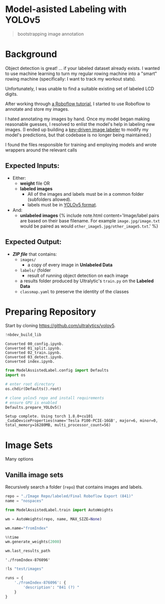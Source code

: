 # Model-asisted Labeling with YOLOv5
> bootstrapping image annotation


# Background
Object detection is great! ... if your labeled dataset already exists. I wanted to use machine learning to turn my regular rowing machine into a "smart" rowing machine (specifically: I want to track my workout stats).

Unfortunately, I was unable to find a suitable existing set of labeled LCD digits.

After working through [a Roboflow tutorial]( https://models.roboflow.com/object-detection/yolov5), I started to use Roboflow to annotate and store my images. 

I hated annotating my images by hand. Once my model began making reasonable guesses, I resolved to enlist the model's help in labeling new images. (I ended up building a [key-driven image labeler](https://github.com/PhilBrockman/autobbox) to modify my model's predictions, but that codebase is no longer being maintained.)

I found the files responsible for training and employing models and wrote wrappers around the relevant calls

## Expected Inputs:
* Either:
  - **weight** file OR
  - **labeled images**
      + All of the images and labels must be in a common folder (subfolders allowed).
      + labels must be in [YOLOv5 format](https://github.com/AlexeyAB/Yolo_mark/issues/60).
* And:
  - **unlabeled images**
{% include note.html content='Image/label pairs are based on their base filename. For example `image.jpg/image.txt` would be paired as would `other_image5.jpg/other_image5.txt`.' %}

## Expected Output:

* ***ZIP file*** that contains: 
    - `images/`
      + a copy of every image in **Unlabeled Data**
    - `labels/` (folder
      + result of running object detection on each image
    - a results folder produced by Ultralytic's `train.py` on the **Labeled Data**
    - `classmap.yaml` to preserve the identity of the classes


# Preparing Repository

Start by cloning https://github.com/ultralytics/yolov5.

```python
!nbdev_build_lib
```

    Converted 00_config.ipynb.
    Converted 01_split.ipynb.
    Converted 02_train.ipynb.
    Converted 03_detect.ipynb.
    Converted index.ipynb.


```python
from ModelAssistedLabel.config import Defaults
import os

# enter root directory
os.chdir(Defaults().root)

# clone yolov5 repo and install requirements
# ensure GPU is enabled
Defaults.prepare_YOLOv5()
```

    Setup complete. Using torch 1.8.0+cu101 _CudaDeviceProperties(name='Tesla P100-PCIE-16GB', major=6, minor=0, total_memory=16280MB, multi_processor_count=56)


# Image Sets

Many options

## Vanilla image sets

Recursively search a folder (`repo`) that contains images and labels.

```python
repo = "./Image Repo/labeled/Final Roboflow Export (841)"
name = "nospaces"
```

```python
from ModelAssistedLabel.train import AutoWeights
```

```python
wm = AutoWeights(repo, name, MAX_SIZE=None)
```

```python
wm.name="fromIndex"
```

```python
%%time
wm.generate_weights(2000)
```

```python
wm.last_results_path
```




    './fromIndex-876096'



```python
!ls "test/images"
```

```python
runs = {
    './fromIndex-876096': {
        'description': "841 (?) "
    }
}
```
